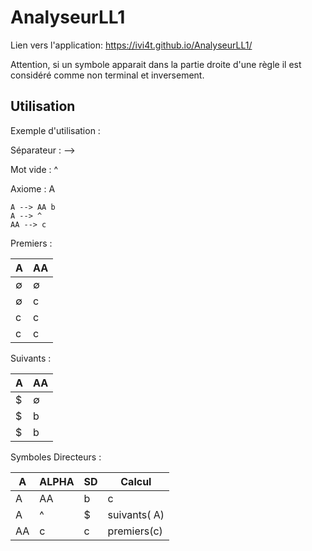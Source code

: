 # AnalyseurLL1

Lien vers l'application: https://ivi4t.github.io/AnalyseurLL1/

Attention, si un symbole apparait dans la partie droite d'une règle il est considéré comme non terminal et inversement. 

Utilisation
-----------

Exemple d'utilisation :

Séparateur : -->

Mot vide : ^ 

Axiome : A

```
A --> AA b
A --> ^
AA --> c
```
Premiers :

| A | AA |
|---|---|
| ∅	| ∅ |
|∅	|c|
|c|	c|
|c|	c|

Suivants :

|A|	AA|
|---|---|
|$|	∅|
|$|	b|
|$|	b|

Symboles Directeurs :

|A|	ALPHA|	SD|	Calcul|
|--|----|--|----|
|A|	AA| b|	c|	premiers(AA)|
|A	|^	|$	|suivants( A)|
|AA	|c	|c	|premiers(c)|
